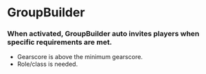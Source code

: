 # GroupBuilder

### When activated, GroupBuilder auto invites players when specific requirements are met.
- Gearscore is above the minimum gearscore.
- Role/class is needed.
